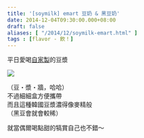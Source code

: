 ```yaml
---
title: '[soymilk] emart 豆奶 & 黑豆奶'
date: 2014-12-04T09:30:00.000+08:00
draft: false
aliases: [ "/2014/12/soymilk-emart.html" ]
tags : [flavor - 飲！]
---
```


平日愛喝[自家製](https://hidie.net/gingersoymilk/)的豆漿  

![](/images/emartsoymilk.jpg)

（豆・漿・牆，哈哈）  
不過細細盒方便攜帶  
而且這種韓國豆漿濃得像麥精般  
（黑豆會就會較稀）  
  
就當偶爾喝點甜的犒賞自己也不錯～
